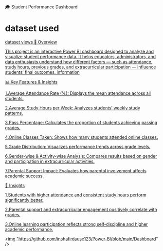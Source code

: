 🎓 Student Performance Dashboard
 # dataset used
 <a href= "https://github.com/inshafirdause123/Power-BI/blob/main/student_performance_updated_1000.csv" >dataset views
 📌 Overview

This project is an interactive Power BI dashboard designed to analyze and visualize student performance data.
It helps educators, administrators, and data enthusiasts understand how different factors — such as attendance, study hours, previous grades, and extracurricular participation — influence students’ final outcomes.
information

📊 Key Features & Insights

1.Average Attendance Rate (%): Displays the mean attendance across all students.

2.Average Study Hours per Week: Analyzes students’ weekly study patterns.

3.Pass Percentage: Calculates the proportion of students achieving passing grades.

4.Online Classes Taken: Shows how many students attended online classes.

5.Grade Distribution: Visualizes performance trends across grade levels.

6.Gender-wise & Activity-wise Analysis: Compares results based on gender and participation in extracurricular activities.

7.Parental Support Impact: Evaluates how parental involvement affects academic success.

🧠 Insights

1.Students with higher attendance and consistent study hours perform significantly better.

2.Parental support and extracurricular engagement positively correlate with grades.

3.Online learning participation reflects strong self-discipline and higher academic performance.

<img "https://github.com/inshafirdause123/Power-BI/blob/main/Dashboard" />
 
